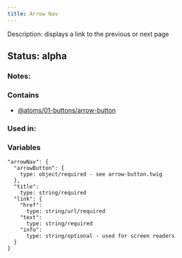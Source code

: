 ```yaml
---
title: Arrow Nav
---
```

Description: displays a link to the previous or next page

## Status: alpha

### Notes:

### Contains
- [@atoms/01-buttons/arrow-button](/?p=atoms-arrow-button)

### Used in:


### Variables
~~~
"arrowNav": {
  "arrowButton": {
    type: object/required - see arrow-button.twig
  },
  "title": 
    type: string/required
  "link": {
    "href": 
      type: string/url/required
    "text": 
      type: string/required
    "info": 
      type: string/optional - used for screen readers
  }
}
~~~
